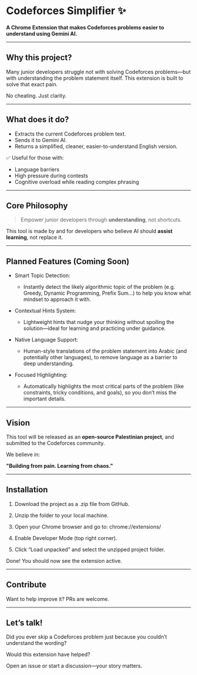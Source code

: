 # Codeforces Simplifier ✨

**A Chrome Extension that makes Codeforces problems easier to understand using Gemini AI.**

---

## Why this project?

Many junior developers struggle not with solving Codeforces problems—but with understanding the problem statement itself. This extension is built to solve that exact pain.

No cheating. Just clarity.

---

## What does it do?

- Extracts the current Codeforces problem text.
- Sends it to Gemini AI.
- Returns a simplified, cleaner, easier-to-understand English version.

✅ Useful for those with:
- Language barriers  
- High pressure during contests  
- Cognitive overload while reading complex phrasing

---

## Core Philosophy

> Empower junior developers through **understanding**, not shortcuts.

This tool is made by and for developers who believe AI should **assist learning**, not replace it.

---

## Planned Features (Coming Soon)
- Smart Topic Detection:
  - Instantly detect the likely algorithmic topic of the problem (e.g. Greedy, Dynamic Programming, Prefix Sum…) to help you know what mindset to approach it with.

- Contextual Hints System:
  - Lightweight hints that nudge your thinking without spoiling the solution—ideal for learning and practicing under guidance.

- Native Language Support:
  - Human-style translations of the problem statement into Arabic (and potentially other languages), to remove language as a barrier to deep understanding.

- Focused Highlighting:
  - Automatically highlights the most critical parts of the problem (like constraints, tricky conditions, and goals), so you don’t miss the important details.



---

## Vision

This tool will be released as an **open-source Palestinian project**, and submitted to the Codeforces community.

We believe in:

**"Building from pain. Learning from chaos."**

---

## Installation

1. Download the project as a .zip file from GitHub.

2. Unzip the folder to your local machine.

3. Open your Chrome browser and go to:
chrome://extensions/

4. Enable Developer Mode (top right corner).

5. Click “Load unpacked” and select the unzipped project folder.

Done! You should now see the extension active.

---

## Contribute

Want to help improve it? PRs are welcome.

---

## Let’s talk!

Did you ever skip a Codeforces problem just because you couldn’t understand the wording?

Would this extension have helped?

Open an issue or start a discussion—your story matters.
